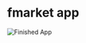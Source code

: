 # fmarket app

  ![Finished App](https://github.com/hakkicansengonul/images/blob/master/fmarket.gif)

